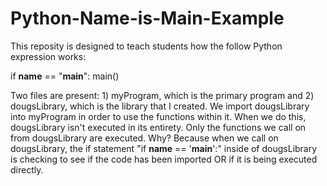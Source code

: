 # Python-Name-is-Main-Example

This reposity is designed to teach students how the follow Python expression works:

if __name__ == "__main__":
  main()
  
Two files are present: 1) myProgram, which is the primary program and 2) dougsLibrary, which is the library that I created.
We import dougsLibrary into myProgram in order to use the functions within it. When we do this, dougsLibrary isn't executed in its entirety. Only the functions we call on from dougsLibrary are executed. Why? Because when we call on dougsLibrary, the if statement "if __name__ == '__main__':" inside of dougsLibrary is checking to see if the code has been imported OR if it is being executed directly.
